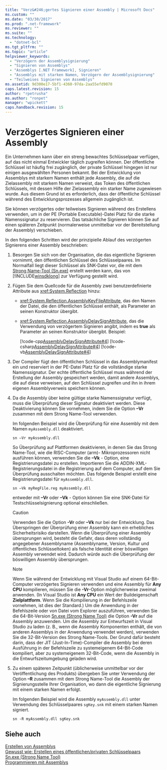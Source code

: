 ```yaml
---
title: "Verz&#246;gertes Signieren einer Assembly | Microsoft Docs"
ms.custom: ""
ms.date: "03/30/2017"
ms.prod: ".net-framework"
ms.reviewer: ""
ms.suite: ""
ms.technology: 
  - "dotnet-bcl"
ms.tgt_pltfrm: ""
ms.topic: "article"
helpviewer_keywords: 
  - "Verzögern der Assemblysignierung"
  - "Signieren von Assemblys"
  - "Assemblys [.NET Framework], Signieren"
  - "Assemblys mit starken Namen, Verzögern der Assemblysignierung"
  - "Teilweises Signieren von Assemblys"
ms.assetid: 9d300e17-5bf1-4360-97da-2aa55efd9070
caps.latest.revision: 15
author: "rpetrusha"
ms.author: "ronpet"
manager: "wpickett"
caps.handback.revision: 15
---
```

# Verz&#246;gertes Signieren einer Assembly
Ein Unternehmen kann über ein streng bewachtes Schlüsselpaar verfügen, auf das nicht einmal Entwickler täglich zugreifen können.  Der öffentliche Schlüssel ist häufig frei zugänglich, der private Schlüssel hingegen ist nur einigen ausgewählten Personen bekannt.  Bei der Entwicklung von Assemblys mit starkem Namen enthält jede Assembly, die auf die Zielassembly mit starkem Namen verweist, das Token des öffentlichen Schlüssels, mit dessen Hilfe der Zielassembly ein starker Name zugewiesen wurde.  Aus diesem Grund ist es erforderlich, dass der öffentliche Schlüssel während des Entwicklungsprozesses allgemein zugänglich ist.  
  
 Sie können verzögertes oder teilweises Signieren während des Erstellens verwenden, um in der PE \(Portable Executable\)\-Datei Platz für die starke Namenssignatur zu reservieren. Das tatsächliche Signieren können Sie auf einen späteren Zeitpunkt \(normalerweise unmittelbar vor der Bereitstellung der Assembly\) verschieben.  
  
 In den folgenden Schritten wird der prinzipielle Ablauf des verzögerten Signierens einer Assembly beschrieben:  
  
1.  Besorgen Sie sich von der Organisation, die das eigentliche Signieren vornimmt, den öffentlichen Schlüssel des Schlüsselpaares.  Im Normalfall liegt dieser Schlüssel als SNK\-Datei vor, die mit dem [Strong Name\-Tool \(Sn.exe\)](../../../docs/framework/tools/sn-exe-strong-name-tool.md) erstellt werden kann, das von [!INCLUDE[winsdklong](../../../includes/winsdklong-md.md)] zur Verfügung gestellt wird.  
  
2.  Fügen Sie dem Quellcode für die Assembly zwei benutzerdefinierte Attribute aus <xref:System.Reflection> hinzu:  
  
    -   <xref:System.Reflection.AssemblyKeyFileAttribute>, das den Namen der Datei, die den öffentlichen Schlüssel enthält, als Parameter an seinen Konstruktor übergibt.  
  
    -   <xref:System.Reflection.AssemblyDelaySignAttribute>, das die Verwendung von verzögertem Signieren angibt, indem es **true** als Parameter an seinen Konstruktor übergibt.  Beispiel:  
  
         [!code-cpp[AssemblyDelaySignAttribute#4](../../../samples/snippets/cpp/VS_Snippets_CLR/AssemblyDelaySignAttribute/cpp/source2.cpp#4)]
         [!code-csharp[AssemblyDelaySignAttribute#4](../../../samples/snippets/csharp/VS_Snippets_CLR/AssemblyDelaySignAttribute/cs/source2.cs#4)]
         [!code-vb[AssemblyDelaySignAttribute#4](../../../samples/snippets/visualbasic/VS_Snippets_CLR/AssemblyDelaySignAttribute/vb/source2.vb#4)]  
  
3.  Der Compiler fügt den öffentlichen Schlüssel in das Assemblymanifest ein und reserviert in der PE\-Datei Platz für die vollständige starke Namenssignatur.  Der echte öffentliche Schlüssel muss während der Erstellung der Assembly gespeichert werden, damit andere Assemblys, die auf diese verweisen, auf den Schlüssel zugreifen und ihn in ihrem eigenen Assemblyverweis speichern können.  
  
4.  Da die Assembly über keine gültige starke Namenssignatur verfügt, muss die Überprüfung dieser Signatur deaktiviert werden.  Diese Deaktivierung können Sie vornehmen, indem Sie die Option **–Vr** zusammen mit dem Strong Name\-Tool verwenden.  
  
     Im folgenden Beispiel wird die Überprüfung für eine Assembly mit dem Namen `myAssembly.dll` deaktiviert.  
  
    ```  
    sn –Vr myAssembly.dll  
    ```  
  
     So Überprüfung auf Plattformen deaktivieren, in denen Sie das Strong Name\-Tool, wie die RISC\-Computer \(arm\)\- Mikroprozessoren nicht ausführen können, verwenden Sie die **–Vk** \- Option, eine Registrierungsdatei zu erstellen.  Importieren Sie die ADDIN\-XML\-Registrierungsdatei in die Registrierung auf dem Computer, auf dem Sie Überprüfung ausschalten möchten.  Das folgende Beispiel erstellt eine Registrierungsdatei für `myAssembly.dll`.  
  
    ```  
    sn –Vk myRegFile.reg myAssembly.dll  
    ```  
  
     entweder mit **–Vr** oder **–Vk** \- Option können Sie eine SNK\-Datei für Testschlüsselsignierung optional einschließen.  
  
    > [!CAUTION]
    >  Verwenden Sie die Option **\-Vr** oder **–Vk** nur bei der Entwicklung.  Das Überspringen der Überprüfung einer Assembly kann ein erhebliches Sicherheitsrisiko darstellen.  Wenn die Überprüfung einer Assembly übersprungen wird, besteht die Gefahr, dass deren vollständig angegebener Assemblyname \(Assemblyname, Version, Kultur und öffentliches Schlüsseltoken\) als falsche Identität einer böswilligen Assembly verwendet wird.  Dadurch würde auch die Überprüfung der böswilligen Assembly übersprungen.  
  
    > [!NOTE]
    >  Wenn Sie während der Entwicklung mit Visual Studio auf einem 64\-Bit\-Computer verzögertes Signieren verwenden und eine Assembly für **Any CPU** kompilieren, müssen Sie die **\-Vr**\-Option möglicherweise zweimal anwenden. \(In Visual Studio ist **Any CPU** ein Wert der Buildeigenschaft **Zielplattform**. Wenn Sie die Kompilierung in der Befehlszeile vornehmen, ist dies der Standard.\) Um die Anwendung in der Befehlszeile oder von Datei vom Explorer auszuführen, verwenden Sie die 64\-Bit\-Version [Sn.exe \(Strong Name Tool\)](../../../docs/framework/tools/sn-exe-strong-name-tool.md) die Option **\-Vr** auf die Assembly anzuwenden.  Um die Assembly zur Entwurfszeit in Visual Studio zu laden \(z. B., wenn die Assembly Komponenten enthält, die von anderen Assemblys in der Anwendung verwendet werden\), verwenden Sie die 32\-Bit\-Version des Strong Name\-Tools.  Der Grund dafür besteht darin, dass der JIT \(Just\-In\-Time\)\-Compiler die Assembly bei deren Ausführung in der Befehlszeile zu systemeigenem 64\-Bit\-Code kompiliert, aber zu systemeigenem 32\-Bit\-Code, wenn die Assembly in die Entwurfszeitumgebung geladen wird.  
  
5.  Zu einem späteren Zeitpunkt \(üblicherweise unmittelbar vor der Veröffentlichung des Produkts\) übergeben Sie unter Verwendung der Option **–R** zusammen mit dem Strong Name\-Tool die Assembly der Signierungsstelle Ihrer Organisation, wo dann die eigentliche Signierung mit einem starken Namen erfolgt.  
  
     Im folgenden Beispiel wird die Assembly `myAssembly.dll` unter Verwendung des Schlüsselpaares `sgKey.snk` mit einem starken Namen signiert.  
  
    ```  
    sn -R myAssembly.dll sgKey.snk  
    ```  
  
## Siehe auch  
 [Erstellen von Assemblys](../../../docs/framework/app-domains/create-assemblies.md)   
 [Gewusst wie: Erstellen eines öffentlichen\/privaten Schlüsselpaars](../../../docs/framework/app-domains/how-to-create-a-public-private-key-pair.md)   
 [Sn.exe \(Strong Name Tool\)](../../../docs/framework/tools/sn-exe-strong-name-tool.md)   
 [Programmieren mit Assemblys](../../../docs/framework/app-domains/programming-with-assemblies.md)